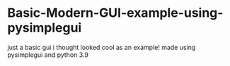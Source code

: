 # Basic-Modern-GUI-example-using-pysimplegui
just a basic gui i thought looked cool as an example!
made using pysimplegui and python 3.9
